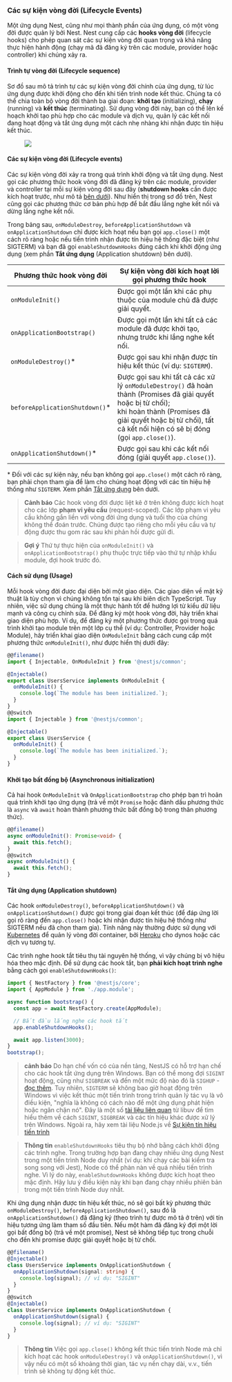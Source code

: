 ### Các sự kiện vòng đời (Lifecycle Events)

Một ứng dụng Nest, cũng như mọi thành phần của ứng dụng, có một vòng đời được quản lý bởi Nest. Nest cung cấp các **hooks vòng đời** (lifecycle hooks) cho phép quan sát các sự kiện vòng đời quan trọng và khả năng thực hiện hành động (chạy mã đã đăng ký trên các module, provider hoặc controller) khi chúng xảy ra.

#### Trình tự vòng đời (Lifecycle sequence)

Sơ đồ sau mô tả trình tự các sự kiện vòng đời chính của ứng dụng, từ lúc ứng dụng được khởi động cho đến khi tiến trình node kết thúc. Chúng ta có thể chia toàn bộ vòng đời thành ba giai đoạn: **khởi tạo** (initializing), **chạy** (running) và **kết thúc** (terminating). Sử dụng vòng đời này, bạn có thể lên kế hoạch khởi tạo phù hợp cho các module và dịch vụ, quản lý các kết nối đang hoạt động và tắt ứng dụng một cách nhẹ nhàng khi nhận được tín hiệu kết thúc.

<figure><img src="/assets/lifecycle-events.png" /></figure>

#### Các sự kiện vòng đời (Lifecycle events)

Các sự kiện vòng đời xảy ra trong quá trình khởi động và tắt ứng dụng. Nest gọi các phương thức hook vòng đời đã đăng ký trên các module, provider và controller tại mỗi sự kiện vòng đời sau đây (**shutdown hooks** cần được kích hoạt trước, như mô tả [bên dưới](https://docs.nestjs.com/fundamentals/lifecycle-events#application-shutdown)). Như hiển thị trong sơ đồ trên, Nest cũng gọi các phương thức cơ bản phù hợp để bắt đầu lắng nghe kết nối và dừng lắng nghe kết nối.

Trong bảng sau, `onModuleDestroy`, `beforeApplicationShutdown` và `onApplicationShutdown` chỉ được kích hoạt nếu bạn gọi `app.close()` một cách rõ ràng hoặc nếu tiến trình nhận được tín hiệu hệ thống đặc biệt (như SIGTERM) và bạn đã gọi `enableShutdownHooks` đúng cách khi khởi động ứng dụng (xem phần **Tắt ứng dụng** (Application shutdown) bên dưới).

| Phương thức hook vòng đời       | Sự kiện vòng đời kích hoạt lời gọi phương thức hook                                                                                                                                                                                |
| ------------------------------- | ---------------------------------------------------------------------------------------------------------------------------------------------------------------------------------------------------------------------------------- |
| `onModuleInit()`                | Được gọi một lần khi các phụ thuộc của module chủ đã được giải quyết.                                                                                                                                                              |
| `onApplicationBootstrap()`      | Được gọi một lần khi tất cả các module đã được khởi tạo, nhưng trước khi lắng nghe kết nối.                                                                                                                                        |
| `onModuleDestroy()`\*           | Được gọi sau khi nhận được tín hiệu kết thúc (ví dụ: `SIGTERM`).                                                                                                                                                                   |
| `beforeApplicationShutdown()`\* | Được gọi sau khi tất cả các xử lý `onModuleDestroy()` đã hoàn thành (Promises đã giải quyết hoặc bị từ chối);<br />khi hoàn thành (Promises đã giải quyết hoặc bị từ chối), tất cả kết nối hiện có sẽ bị đóng (gọi `app.close()`). |
| `onApplicationShutdown()`\*     | Được gọi sau khi các kết nối đóng (giải quyết `app.close()`).                                                                                                                                                                      |

\* Đối với các sự kiện này, nếu bạn không gọi `app.close()` một cách rõ ràng, bạn phải chọn tham gia để làm cho chúng hoạt động với các tín hiệu hệ thống như `SIGTERM`. Xem phần [Tắt ứng dụng](fundamentals/lifecycle-events#application-shutdown) bên dưới.

> **Cảnh báo** Các hook vòng đời được liệt kê ở trên không được kích hoạt cho các lớp **phạm vi yêu cầu** (request-scoped). Các lớp phạm vi yêu cầu không gắn liền với vòng đời ứng dụng và tuổi thọ của chúng không thể đoán trước. Chúng được tạo riêng cho mỗi yêu cầu và tự động được thu gom rác sau khi phản hồi được gửi đi.

> **Gợi ý** Thứ tự thực hiện của `onModuleInit()` và `onApplicationBootstrap()` phụ thuộc trực tiếp vào thứ tự nhập khẩu module, đợi hook trước đó.

#### Cách sử dụng (Usage)

Mỗi hook vòng đời được đại diện bởi một giao diện. Các giao diện về mặt kỹ thuật là tùy chọn vì chúng không tồn tại sau khi biên dịch TypeScript. Tuy nhiên, việc sử dụng chúng là một thực hành tốt để hưởng lợi từ kiểu dữ liệu mạnh và công cụ chỉnh sửa. Để đăng ký một hook vòng đời, hãy triển khai giao diện phù hợp. Ví dụ, để đăng ký một phương thức được gọi trong quá trình khởi tạo module trên một lớp cụ thể (ví dụ: Controller, Provider hoặc Module), hãy triển khai giao diện `OnModuleInit` bằng cách cung cấp một phương thức `onModuleInit()`, như được hiển thị dưới đây:

```typescript
@@filename()
import { Injectable, OnModuleInit } from '@nestjs/common';

@Injectable()
export class UsersService implements OnModuleInit {
  onModuleInit() {
    console.log(`The module has been initialized.`);
  }
}
@@switch
import { Injectable } from '@nestjs/common';

@Injectable()
export class UsersService {
  onModuleInit() {
    console.log(`The module has been initialized.`);
  }
}
```

#### Khởi tạo bất đồng bộ (Asynchronous initialization)

Cả hai hook `OnModuleInit` và `OnApplicationBootstrap` cho phép bạn trì hoãn quá trình khởi tạo ứng dụng (trả về một `Promise` hoặc đánh dấu phương thức là `async` và `await` hoàn thành phương thức bất đồng bộ trong thân phương thức).

```typescript
@@filename()
async onModuleInit(): Promise<void> {
  await this.fetch();
}
@@switch
async onModuleInit() {
  await this.fetch();
}
```

#### Tắt ứng dụng (Application shutdown)

Các hook `onModuleDestroy()`, `beforeApplicationShutdown()` và `onApplicationShutdown()` được gọi trong giai đoạn kết thúc (để đáp ứng lời gọi rõ ràng đến `app.close()` hoặc khi nhận được tín hiệu hệ thống như SIGTERM nếu đã chọn tham gia). Tính năng này thường được sử dụng với [Kubernetes](https://kubernetes.io/) để quản lý vòng đời container, bởi [Heroku](https://www.heroku.com/) cho dynos hoặc các dịch vụ tương tự.

Các trình nghe hook tắt tiêu thụ tài nguyên hệ thống, vì vậy chúng bị vô hiệu hóa theo mặc định. Để sử dụng các hook tắt, bạn **phải kích hoạt trình nghe** bằng cách gọi `enableShutdownHooks()`:

```typescript
import { NestFactory } from '@nestjs/core';
import { AppModule } from './app.module';

async function bootstrap() {
  const app = await NestFactory.create(AppModule);

  // Bắt đầu lắng nghe các hook tắt
  app.enableShutdownHooks();

  await app.listen(3000);
}
bootstrap();
```

> **cảnh báo** Do hạn chế vốn có của nền tảng, NestJS có hỗ trợ hạn chế cho các hook tắt ứng dụng trên Windows. Bạn có thể mong đợi `SIGINT` hoạt động, cũng như `SIGBREAK` và đến một mức độ nào đó là `SIGHUP` - [đọc thêm](https://nodejs.org/api/process.html#process_signal_events). Tuy nhiên, `SIGTERM` sẽ không bao giờ hoạt động trên Windows vì việc kết thúc một tiến trình trong trình quản lý tác vụ là vô điều kiện, "nghĩa là không có cách nào để một ứng dụng phát hiện hoặc ngăn chặn nó". Đây là một số [tài liệu liên quan](https://docs.libuv.org/en/v1.x/signal.html) từ libuv để tìm hiểu thêm về cách `SIGINT`, `SIGBREAK` và các tín hiệu khác được xử lý trên Windows. Ngoài ra, hãy xem tài liệu Node.js về [Sự kiện tín hiệu tiến trình](https://nodejs.org/api/process.html#process_signal_events)

> **Thông tin** `enableShutdownHooks` tiêu thụ bộ nhớ bằng cách khởi động các trình nghe. Trong trường hợp bạn đang chạy nhiều ứng dụng Nest trong một tiến trình Node duy nhất (ví dụ: khi chạy các bài kiểm tra song song với Jest), Node có thể phàn nàn về quá nhiều tiến trình nghe. Vì lý do này, `enableShutdownHooks` không được kích hoạt theo mặc định. Hãy lưu ý điều kiện này khi bạn đang chạy nhiều phiên bản trong một tiến trình Node duy nhất.

Khi ứng dụng nhận được tín hiệu kết thúc, nó sẽ gọi bất kỳ phương thức `onModuleDestroy()`, `beforeApplicationShutdown()`, sau đó là `onApplicationShutdown()` đã đăng ký (theo trình tự được mô tả ở trên) với tín hiệu tương ứng làm tham số đầu tiên. Nếu một hàm đã đăng ký đợi một lời gọi bất đồng bộ (trả về một promise), Nest sẽ không tiếp tục trong chuỗi cho đến khi promise được giải quyết hoặc bị từ chối.

```typescript
@@filename()
@Injectable()
class UsersService implements OnApplicationShutdown {
  onApplicationShutdown(signal: string) {
    console.log(signal); // ví dụ: "SIGINT"
  }
}
@@switch
@Injectable()
class UsersService implements OnApplicationShutdown {
  onApplicationShutdown(signal) {
    console.log(signal); // ví dụ: "SIGINT"
  }
}
```

> **Thông tin** Việc gọi `app.close()` không kết thúc tiến trình Node mà chỉ kích hoạt các hook `onModuleDestroy()` và `onApplicationShutdown()`, vì vậy nếu có một số khoảng thời gian, tác vụ nền chạy dài, v.v., tiến trình sẽ không tự động kết thúc.
